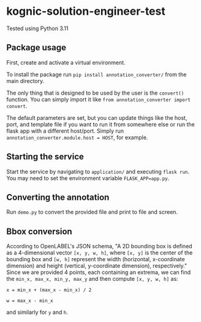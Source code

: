 # kognic-solution-engineer-test

Tested using Python 3.11

## Package usage
First, create and activate a virtual environment.

To install the package run `pip install annotation_converter/` from the main directory.

The only thing that is designed to be used by the user is the `convert()` function. You can simply import it like `from annotation_converter import convert`.

The default parameters are set, but you can update things like the host, port, and template file if you want to run it from somewhere else or run the flask app with a different host/port. Simply run `annotation_converter.module.host = HOST`, for example.

## Starting the service
Start the service by navigating to `application/` and executing `flask run`. You may need to set the environment variable `FLASK_APP=app.py`.

## Converting the annotation
Run `demo.py` to convert the provided file and print to file and screen.

## Bbox conversion
According to OpenLABEL's JSON schema, "A 2D bounding box is defined as a 4-dimensional vector `[x, y, w, h]`, where `[x, y]` is the center of the bounding box and `[w, h]` represent the width (horizontal, x-coordinate dimension) and height (vertical, y-coordinate dimension), respectively." Since we are provided 4 points, each containing an extrema, we can find the `min_x, max_x, min_y, max_y` and then compute `[x, y, w, h]` as:

`x = min_x + (max_x - min_x) / 2`

`w = max_x - min_x`

and similarly for `y` and `h`.
